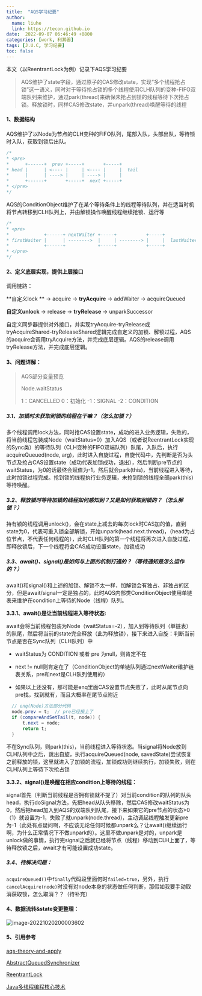 ```yaml
---
title:  "AQS学习纪要"
author:
  name: liuhe
  link: https://tecon.github.io
date:  2022-09-07 06:46:49 +0800
categories: [work, 利其器]
tags: [J.U.C, 学习纪要]
toc: false
---
```


本文（以ReentrantLock为例）记录下AQS学习纪要

> AQS维护了state字段，通过原子的CAS修改state，实现“多个线程抢占锁”这一语义，同时对于等待抢占锁的多个线程使用CLH队列的变种-FIFO双端队列来维护，通过park(thread)来确保未抢占到锁的线程等待下次抢占锁。释放锁时，同样CAS修改state，并unpark(thread)唤醒等待的线程

#### 1、数据结构

AQS维护了以Node为节点的CLH变种的FIFO队列，尾部入队，头部出队，等待锁时入队，获取到锁后出队。

```java
/*
* <pre>
*      +------+  prev +-----+       +-----+
* head |      | <---- |     | <---- |     |  tail
*      |      | ----> |     | ----> |     |
*      +------+       +-----+  next +-----+
* </pre>
*/
```

AQS的ConditionObject维护了在某个等待条件上的线程等待队列，并在适当时机将节点转移到CLH队列上，并由解锁操作唤醒线程继续抢锁、运行等

```java
/*
* <pre>
*             +------+ nextWaiter +-----+           +-----+
* firstWaiter |      | -------->  |     | --------> |     |  lastWaiter
*             +------+            +-----+           +-----+
* </pre>
*/
```

#### 2、定义底层实现，提供上层接口

调用链路：

**自定义lock	** -> acquire -> **tryAcquire** -> addWaiter -> acquireQueued

**自定义unlock** -> release -> **tryRelease** -> unparkSuccessor

自定义同步器提供对外接口，并实现tryAcquire-tryRelease或tryAcquireShared-tryReleaseShared逻辑完成自定义的加锁、解锁过程，AQS的acquire会调用tryAcquire方法，并完成底层逻辑。AQS的release调用tryRelease方法，并完成底层逻辑。

#### 3、问题详解：

> AQS部分变量预览
>
> Node.waitStatus
>
> 1：CANCELLED 		0：初始化 		 -1：SIGNAL    	-2：CONDITION

##### 3.1、加锁时未获取到锁的线程在干嘛？（怎么加锁？）

多个线程调用lock方法，同时抢CAS设置state，成功的进入业务逻辑，失败的，将当前线程包装成Node（waitStatus=0）加入AQS（或者说ReentrantLock实现的Sync类）的等待队列（CLH变种的FIFO双端队列）队尾，入队后，执行acquireQueued(node, arg)，此时进入自旋过程，自旋代码中，先判断是否为头节点及抢占CAS设置state（成功代表加锁成功，退出），然后判断pre节点的waitStatus，为0的话最终会赋值为-1，然后就会park(this)，当前线程进入等待，此时加锁过程完成。抢到锁的线程执行业务逻辑，未抢到锁的线程全部park(this)等待唤醒。

##### 3.2、释放锁时等待加锁的线程如何感知到？又是如何获取到锁的？（怎么解锁？）

持有锁的线程调用unlock()，会在state上减去的每次lock时CAS加的值，直到state为0，代表可重入锁全部解锁，开始unpark(head.next.thread)，（head为占位节点，不代表任何线程的），此时CLH队列的第一个线程将再次进入自旋过程，即释放锁后，下一个线程将会CAS成功设置state，加锁成功

##### 3.3、await()、signal()是如何与上面的机制打通的？（等待通知是怎么运作的？）

await()和signal()和上述的加锁、解锁不太一样，加解锁会有独占、非独占的区分，但是await/signal一定是独占的，此时AQS内部类ConditionObject使用单链表来维护在condition上等待的Node（线程）队列。

**3.3.1、await()是让当前线程进入等待状态:**

await会将当前线程包装为Node（waitStatus=-2），加入到等待队列（单链表）的队尾，然后将当前的state完全释放（此为释放锁），接下来进入自旋：判断当前节点是否在Sync队列（CLH队列）中

- waitStatus为 CONDITION 或者 pre 为null，则肯定不在

- next != null则肯定在了（ConditionObject的单链队列通过nextWaiter维护链表关系，pre和next是CLH队列使用的）

- 如果以上还没有，那可能是enq里面CAS设置节点失败了，此时从尾节点向pre找，找到就有，而且大概率在尾节点附近

```java
  // enq(Node)方法部分代码
  node.prev = t;  // pre已经接上了
  if (compareAndSetTail(t, node)) {
      t.next = node;
      return t;
  }
```

不在Sync队列，则park(this)，当前线程进入等待状态。当signal将Node放到CLH队列中之后，跳出自旋，执行acquireQueued(node, savedState)尝试恢复之前释放的锁，这里就进入了加锁的流程，加锁成功则继续执行，加锁失败，则在CLH队列上等待下次抢占锁

**3.3.2、signal()是唤醒在相应condition上等待的线程：**

signal首先（判断当前线程是否拥有锁就不提了）对当前condition的队列的队头head，执行doSignal方法，先把head从队头移除，然后CAS修改waitStatus为0，然后把head加入到AQS的双端队列队尾，接下来如果它的pre节点的状态>0（1）就设置为-1，失败了就unpark(node.thread)，主动调起线程触发更新pre为-1（此处有点疑问啊，不应该无论任何时候都unpark么？让await()继续运行啊，为什么正常情况下不做unpark的）。这里不做unpark是对的，unpark是unlock做的事情，执行完signal之后就已经将节点（线程）移动到CLH上面了，等待释放锁之后，await才有可能设置成功state。



##### 3.4、待解决问题：

`acquireQueued()`中`finally`代码段里面何时`failed=true`，另外，执行`cancelAcquire(node)`时没有对node本身的状态做任何判断，那假如我要手动取消获取锁，怎么取消？？（待补充）



#### 4、数据流转&state变更整理：

![image-20221020200003602](/2023/03/upgit_20230322_1679466920.png)



#### 5、引用参考

[aqs-theory-and-apply](https://tech.meituan.com/2019/12/05/aqs-theory-and-apply.html)

[AbstractQueuedSynchronizer](https://docs.oracle.com/javase/8/docs/api/java/util/concurrent/locks/AbstractQueuedSynchronizer.html)

[ReentrantLock](https://docs.oracle.com/javase/8/docs/api/java/util/concurrent/locks/ReentrantLock.html)

[Java多线程编程核心技术](https://item.jd.com/10071325005440.html)
